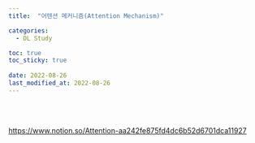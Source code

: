 ```yaml
---
title:  "어텐션 메커니즘(Attention Mechanism)"

categories:
  - DL Study

toc: true
toc_sticky: true
 
date: 2022-08-26
last_modified_at: 2022-08-26
---
```


<br/><br/>



https://www.notion.so/Attention-aa242fe875fd4dc6b52d6701dca11927
